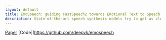 ```yaml
---
layout: default
title: EmoSpeech: guiding FastSpeech2 towards Emotional Text to Speech
description: State-of-the-art speech synthesis models try to get as close as possible to the human voice. Hence, modelling emotions is an essential part of Text-To-Speech (TTS) research. In our work, we selected FastSpeech2 as the starting point and proposed a series of modifications for synthesizing emotional speech. Ac- cording to automatic and human evaluation, our model, Emo- Speech, surpasses existing models regarding both MOS score and emotion recognition accuracy in generated speech. We provided a detailed ablation study for every extension to Fast- Speech2 architecture that forms EmoSpeech. The uneven dis- tribution of emotions in the text is crucial for better, synthe- sized speech and intonation perception. Our model includes a conditioning mechanism that effectively handles this issue by allowing emotions to contribute to each phone with varying in- tensity levels. The human assessment indicates that proposed modifications generate audio with higher MOS and emotional expressiveness.
---
```

[Paper](https://openreview.net/pdf?id=LYgrzXwVsm) [Code](https://github.com/deepvk/emospeech